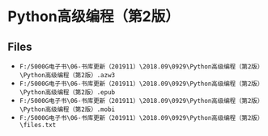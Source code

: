 # Python高级编程（第2版）

## Files

- `F:/5000G电子书\06-书库更新（201911）\2018.09\0929\Python高级编程（第2版）\Python高级编程（第2版）.azw3`
- `F:/5000G电子书\06-书库更新（201911）\2018.09\0929\Python高级编程（第2版）\Python高级编程（第2版）.epub`
- `F:/5000G电子书\06-书库更新（201911）\2018.09\0929\Python高级编程（第2版）\Python高级编程（第2版）.mobi`
- `F:/5000G电子书\06-书库更新（201911）\2018.09\0929\Python高级编程（第2版）\files.txt`
